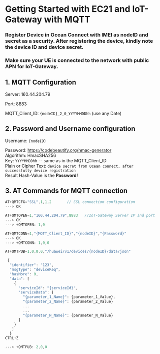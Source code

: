 # Getting Started with EC21 and IoT-Gateway with MQTT

### Register Device in Ocean Connect with IMEI as nodeID and secret as a security. After registering the device, kindly note the device ID and device secret.
### Make sure your UE is connected to the network with public APN for IoT-Gateway.

## 1. MQTT Configuration

Server: 160.44.204.79 

Port: 8883  

MQTT_Client_ID: `{nodeID}_2_0_YYYYMMDDhh`  (use any Date)  

## 2. Password and Username configuration

Username: `{nodeID}`

Password:    <https://codebeautify.org/hmac-generator>  
             Algorithm: HmacSHA256  
             Key: `YYYYMMDDhh` -- same as in the MQTT_Client_ID  
             Plain or Cipher Text: `device secret from Ocean connect, after successfully device registration`  
             Result Hash-Value is the **Password!**


## 3. AT Commands for MQTT connection
```javascript
AT+QMTCFG="SSL",1,1,2       // SSL connection configuration
---> OK

AT+QMTOPEN=1,"160.44.204.79",8883   //IoT-Gateway Server IP and port 
---> OK
---> +QMTOPEN: 1,0

AT+QMTCONN=1,"{MQTT_Client_ID}","{nodeID}","{Password}"
---> OK
---> +QMTCONN: 1,0,0
```
```javascript
AT+QMTPUB=1,0,0,0,"/huawei/v1/devices/{nodeID}/data/json"

 {
  "identifier": "123",
  "msgType": "deviceReq",
  "hasMore": 0,
  "data": [
    {
      "serviceId": "{serviceId}",
      "serviceData": {
        "{parameter_1_Name}": {parameter_1_Value},
        "{parameter_2_Name}": {parameter_2_Value}
        ...
        ...
        "{parameter_N_Name}": {parameter_N_Value}
      }
    }
   ]
  }
CTRL+Z

---> +QMTPUB: 2,0,0
```